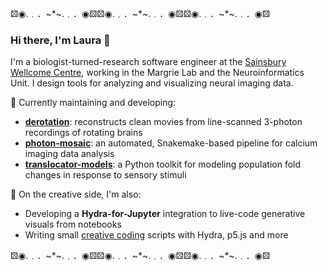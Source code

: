 ⚄◉․﹒．~*~․﹒．◉⚄⚄◉․﹒．~*~․﹒．◉⚄⚄◉․﹒．~*~․﹒．◉⚄  
### Hi there, I'm Laura 👋

I'm a biologist-turned-research software engineer at the [Sainsbury Wellcome Centre](https://www.sainsburywellcome.org/web/), working in the Margrie Lab and the Neuroinformatics Unit. I design tools for analyzing and visualizing neural imaging data.

🧠 Currently maintaining and developing:
- [**derotation**](https://github.com/neuroinformatics-unit/derotation): reconstructs clean movies from line-scanned 3-photon recordings of rotating brains  
- [**photon-mosaic**](https://github.com/neuroinformatics-unit/photon-mosaic): an automated, Snakemake-based pipeline for calcium imaging data analysis  
- [**translocator-models**](https://github.com/lauraporta/translocator-models): a Python toolkit for modeling population fold changes in response to sensory stimuli


🌱 On the creative side, I'm also:
- Developing a **Hydra-for-Jupyter** integration to live-code generative visuals from notebooks  
- Writing small [creative coding](https://github.com/lauraporta/creative-coding) scripts with Hydra, p5.js and more

⚄◉․﹒．~*~․﹒．◉⚄⚄◉․﹒．~*~․﹒．◉⚄⚄◉․﹒．~*~․﹒．◉⚄
